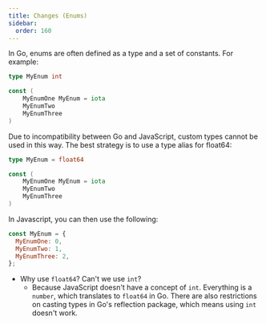 ```yaml
---
title: Changes (Enums)
sidebar:
  order: 160
---
```


In Go, enums are often defined as a type and a set of constants. For example:

```go
type MyEnum int

const (
    MyEnumOne MyEnum = iota
    MyEnumTwo
    MyEnumThree
)
```

Due to incompatibility between Go and JavaScript, custom types cannot be used in
this way. The best strategy is to use a type alias for float64:

```go
type MyEnum = float64

const (
    MyEnumOne MyEnum = iota
    MyEnumTwo
    MyEnumThree
)
```

In Javascript, you can then use the following:

```js
const MyEnum = {
  MyEnumOne: 0,
  MyEnumTwo: 1,
  MyEnumThree: 2,
};
```

- Why use `float64`? Can't we use `int`?
  - Because JavaScript doesn't have a concept of `int`. Everything is a
    `number`, which translates to `float64` in Go. There are also restrictions
    on casting types in Go's reflection package, which means using `int` doesn't
    work.
